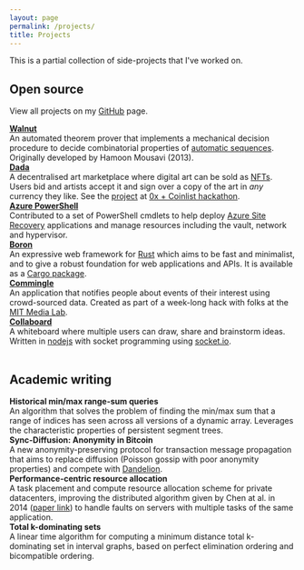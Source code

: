 ```yaml
---
layout: page
permalink: /projects/
title: Projects
---
```



This is a partial collection of side-projects that I've worked on.

<h2>Open source</h2>

<p>View all projects on my <a href="https://github.com/aseemrb?tab=repositories">GitHub</a> page.</p>

<div class="row">
    <div class="project-box">
        <i class="fab fa-github"></i>
        <b><a href="https://github.com/aseemrb/Walnut/">Walnut</a></b><br>
        An automated theorem prover that implements a mechanical decision procedure to decide combinatorial properties of <a href="https://en.wikipedia.org/wiki/Automatic_sequence">automatic sequences</a>. Originally developed by Hamoon Mousavi (2013).
    </div>
    <div class="project-box">
        <i class="fab fa-github"></i>
        <b><a href="https://github.com/atvanguard/dada/wiki">Dada</a></b><br>
        A decentralised art marketplace where digital art can be sold as <a href="https://hackernoon.com/non-fungible-tokens-5ba83906b275">NFTs</a>. Users bid and artists accept it and sign over a copy of the art in <i>any</i> currency they like. See the <a href="https://coinlist.co/build/0x/projects/02411ccc-ce9f-404b-8c6d-614b29063db7">project</a> at <a href="https://coinlist.co/build/0x/">0x + Coinlist hackathon</a>.
    </div>
</div>

<div class="row">
    <div class="project-box">
        <i class="fab fa-github"></i>
        <b><a href="https://github.com/AsrOneSdk/azure-powershell">Azure PowerShell</a></b><br>
        Contributed to a set of PowerShell cmdlets to help deploy <a href="https://azure.microsoft.com/en-us/services/site-recovery/">Azure Site Recovery</a> applications and manage resources including the vault, network and hypervisor.
    </div>
    <div class="project-box">
        <i class="fab fa-github"></i>
        <b><a href="https://github.com/troposphere/boron">Boron</a></b><br>
        An expressive web framework for <a href="https://www.rust-lang.org">Rust</a> which aims to be fast and minimalist, and to give a robust foundation for web applications and APIs. It is available as a <a href="https://crates.io/crates/boron/">Cargo package</a>.
    </div>
</div>

<div class="row">
    <div class="project-box">
        <i class="fab fa-github"></i>
        <b><a href="https://github.com/aseemrb/commingle">Commingle</a></b><br>
        An application that notifies people about events of their interest using crowd-sourced data. Created as part of a week-long hack with folks at the <a href="https://www.media.mit.edu">MIT Media Lab</a>.
    </div>
    <div class="project-box">
        <i class="fab fa-github"></i>
        <b><a href="https://github.com/aseemrb/collaboard">Collaboard</a></b><br>
        A whiteboard where multiple users can draw, share and brainstorm ideas. Written in <a href="https://nodejs.org/en/">nodejs</a> with socket programming using <a href="https://socket.io/">socket.io</a>.
    </div>
</div>

<!-- <div class="row">
    <div class="project-box">
        <i class="fab fa-github"></i>
        <b><a href="https://github.com/aseemrb/judge-v2">Judge</a></b><br>
        A web-app built on MVC principles to serve as the UX for <a href="https://github.com/ngsankha/judgev2">this judge</a>. Written in <a href="https://www.djangoproject.com/">python-django</a>.
    </div>
    <div class="project-box">
        <i class="fab fa-github"></i>
        <b><a href="https://github.com/aseemrb/judge-v2">Judge</a></b><br>
        A web-app built on MVC principles to serve as the UX for <a href="https://github.com/ngsankha/judgev2">this judge</a>. Written in <a href="https://www.djangoproject.com/">python-django</a>.
    </div>
</div> -->
<br>

<h2>Academic writing</h2>
<div class="row">
    <div class="project-box">
        <i class="far fa-file-alt"></i>
        <b>Historical min/max range-sum queries</b><br>
        An algorithm that solves the problem of finding the min/max sum that a range of indices has seen across all versions of a dynamic array. Leverages the characteristic properties of persistent segment trees.
    </div>
    <div class="project-box">
        <i class="far fa-file-alt"></i>
        <b>Sync-Diffusion: Anonymity in Bitcoin</b><br>
        A new anonymity-preserving protocol for transaction message propagation that aims to replace diffusion (Poisson gossip with poor anonymity properties) and compete with <a href="https://blockonomi.com/dandelion-protocol/">Dandelion</a>.
    </div>
</div>
<div class="row">
    <div class="project-box">
        <i class="far fa-file-alt"></i>
        <b>Performance-centric resource allocation</b><br>
        A task placement and compute resource allocation scheme for private datacenters, improving the distributed algorithm given by Chen at al. in 2014 (<a href="https://ieeexplore.ieee.org/abstract/document/6848096">paper link</a>) to handle faults on servers with multiple tasks of the same application.
    </div>
    <div class="project-box">
        <i class="far fa-file-alt"></i>
        <b>Total k-dominating sets</b><br>
        A linear time algorithm for computing a minimum distance total k-dominating set in interval graphs, based on perfect elimination ordering and bicompatible ordering.
    </div>
</div>
